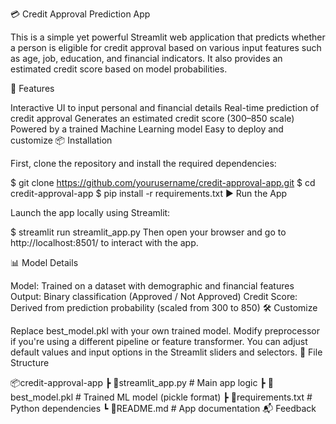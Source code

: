 💳 Credit Approval Prediction App

This is a simple yet powerful Streamlit web application that predicts whether a person is eligible for credit approval based on various input features such as age, job, education, and financial indicators. It also provides an estimated credit score based on model probabilities.

🚀 Features

Interactive UI to input personal and financial details
Real-time prediction of credit approval
Generates an estimated credit score (300–850 scale)
Powered by a trained Machine Learning model
Easy to deploy and customize
📦 Installation

First, clone the repository and install the required dependencies:

$ git clone https://github.com/yourusername/credit-approval-app.git
$ cd credit-approval-app
$ pip install -r requirements.txt
▶️ Run the App

Launch the app locally using Streamlit:

$ streamlit run streamlit_app.py
Then open your browser and go to http://localhost:8501/ to interact with the app.

📊 Model Details

Model: Trained on a dataset with demographic and financial features
Output: Binary classification (Approved / Not Approved)
Credit Score: Derived from prediction probability (scaled from 300 to 850)
🛠️ Customize

Replace best_model.pkl with your own trained model.
Modify preprocessor if you're using a different pipeline or feature transformer.
You can adjust default values and input options in the Streamlit sliders and selectors.
📁 File Structure

📦credit-approval-app
 ┣ 📄streamlit_app.py         # Main app logic
 ┣ 📄best_model.pkl           # Trained ML model (pickle format)
 ┣ 📄requirements.txt         # Python dependencies
 ┗ 📄README.md                # App documentation
📬 Feedback

